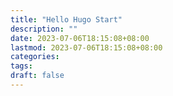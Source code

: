 ```yaml
---
title: "Hello Hugo Start"
description: ""
date: 2023-07-06T18:15:08+08:00
lastmod: 2023-07-06T18:15:08+08:00
categories:
tags:
draft: false
---
```

